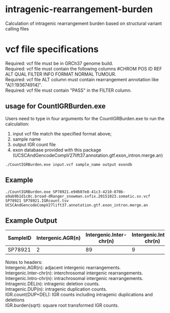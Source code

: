 # intragenic-rearrangement-burden
Calculation of intragenic rearrangement burden based on structural variant calling files

# vcf file specifications
Required: vcf file must be in GRCh37 genome build.  
Required: vcf file must contain the following columns #CHROM	POS	ID	REF	ALT	QUAL	FILTER	INFO	FORMAT	NORMAL	TUMOUR.  
Required: vcf file ALT column must contain rearrangement annotation like "A]1:193674914]".  
Required: vcf file must contain "PASS" in the FILTER column.  

## usage for CountIGRBurden.exe
Users need to type in four arguments for the CountIGRBurden.exe to run the calculation:  
1. input vcf file match the specified format above;  
2. sample name   
3. output IGR count file  
4. exon database provided with this package (UCSCAndGencodeCompV27lift37.annotation.gtf.exon_intron.merge.an)   

```
./CountIGRBurden.exe input.vcf sample_name output exondb
```

## Example
```
./CountIGRBurden.exe SP78921.e9d607e8-41c3-4210-870b-a9ab9b1d1c8c.broad-dRanger_snowman.svfix.20151023.somatic.sv.vcf SP78921 SP78921.IGRcount.tsv UCSCAndGencodeCompV27lift37.annotation.gtf.exon_intron.merge.an
```
## Example Output
SampleID | Intergenic.AGR(n) | Intergenic.Inter-chr(n) | Intergenic.Intro-chr(n) | Intragenic.DEL(n) | Intragenic.DUP(n) | IGR.count(DUP+DEL) | IGR.burden(sqrt)
--- | --- | --- | --- | --- | --- | --- | --- 
SP78921 | 2 | 89 | 9 | 25 | 283 | 308 | 17.54992877

Notes to headers:  
Intergenic.AGR(n): adjacent intergenic rearrangements.  
Intergenic.Inter-chr(n): interchrosomal intergenic rearrangements.  
Intergenic.Intro-chr(n): intrachrosomal intergenic rearrangements.  
Intragenic.DEL(n): intragenic deletion counts.  
Intragenic.DUP(n): intragenic duplication counts.  
IGR.count(DUP+DEL): IGR counts including intragenic duplications and deletions  
IGR.burden(sqrt): square root transformed IGR counts.  
